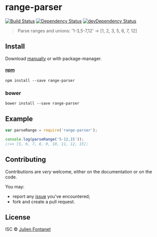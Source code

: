 # range-parser

[![Build Status](https://img.shields.io/travis/julien-f/range-parser/master.svg)](http://travis-ci.org/julien-f/range-parser)
[![Dependency Status](https://david-dm.org/julien-f/range-parser/status.svg?theme=shields.io)](https://david-dm.org/julien-f/range-parser)
[![devDependency Status](https://david-dm.org/julien-f/range-parser/dev-status.svg?theme=shields.io)](https://david-dm.org/julien-f/range-parser#info=devDependencies)

> Parse ranges and unions: '1-3,5-7,12' → [1, 2, 3, 5, 6, 7, 12]


## Install

Download [manually](https://github.com/julien-f/range-parser/releases) or with package-manager.

#### [npm](https://npmjs.org/package/range-parser)

```
npm install --save range-parser
```

### bower

```
bower install --save range-parser
```

## Example

```javascript
var parseRange = require('range-parser');

console.log(parseRange('5-12,15'));
//=> [5, 6, 7, 8, 9, 10, 11, 12, 15];
```

## Contributing

Contributions are *very* welcome, either on the documentation or on
the code.

You may:

- report any [issue](https://github.com/julien-f/range-parser/issues)
  you've encountered;
- fork and create a pull request.

## License

ISC © [Julien Fontanet](http://julien.isonoe.net)
